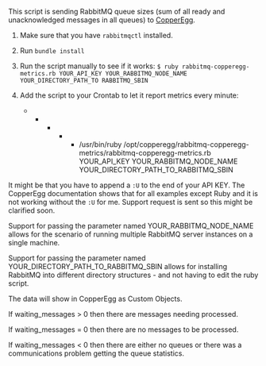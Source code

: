 This script is sending RabbitMQ queue sizes (sum of all ready and unacknowledged messages in all queues) to [CopperEgg](http://www.copperegg.com/). 

1. Make sure that you have `rabbitmqctl` installed.
2. Run `bundle install`
3. Run the script manually to see if it works: `$ ruby rabbitmq-copperegg-metrics.rb YOUR_API_KEY YOUR_RABBITMQ_NODE_NAME YOUR_DIRECTORY_PATH_TO RABBITMQ_SBIN`
4. Add the script to your Crontab to let it report metrics every minute:

     * * * * * /usr/bin/ruby /opt/copperegg/rabbitmq-copperegg-metrics/rabbitmq-copperegg-metrics.rb YOUR_API_KEY YOUR_RABBITMQ_NODE_NAME YOUR_DIRECTORY_PATH_TO_RABBITMQ_SBIN

It might be that you have to append a `:U` to the end of your API KEY. The CopperEgg documentation shows that for all examples except Ruby and it is not working without the `:U` for me. Support request is sent so this might be clarified soon.

Support for passing the parameter named YOUR_RABBITMQ_NODE_NAME allows for the scenario of running multiple RabbitMQ server instances on a single machine.

Support for passing the parameter named YOUR_DIRECTORY_PATH_TO_RABBITMQ_SBIN allows for installing RabbitMQ into different directory structures - and not having to edit the ruby script.



The data will show in CopperEgg as Custom Objects.

If waiting_messages > 0 then there are messages needing processed.

If waiting_messages = 0 then there are no messages to be processed.

If waiting_messages < 0 then there are either no queues or there was a communications problem getting the queue statistics.
